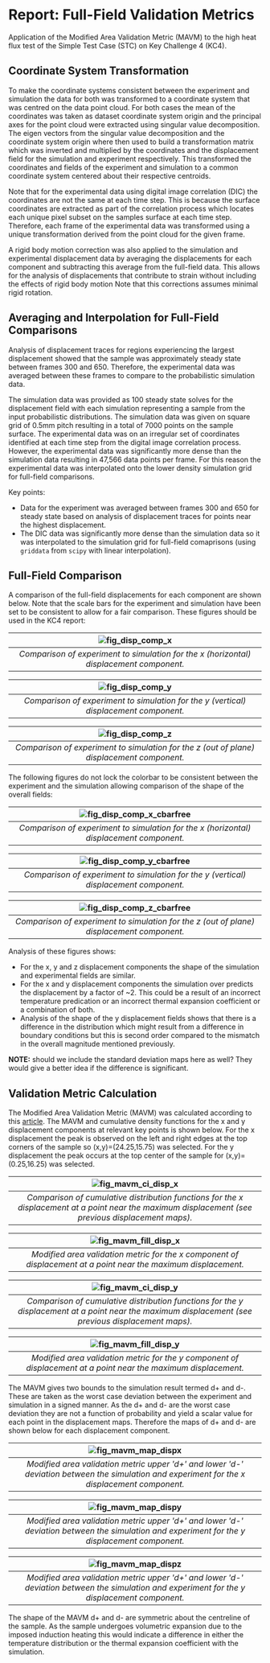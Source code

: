 # Report: Full-Field Validation Metrics
Application of the Modified Area Validation Metric (MAVM) to the high heat flux test of the Simple Test Case (STC) on Key Challenge 4 (KC4).

## Coordinate System Transformation
To make the coordinate systems consistent between the experiment and simulation the data for both was transformed to a coordinate system that was centred on the data point cloud. For both cases the mean of the coordinates was taken as dataset coordinate system origin and the principal axes for the point cloud were extracted using singular value decomposition. The eigen vectors from the singular value decomposition and the coordinate system origin where then used to build a transformation matrix which was inverted and multiplied by the coordinates and the displacement field for the simulation and experiment respectively. This transformed the coordinates and fields of the experiment and simulation to a common coordinate system centered about their respective centroids.

Note that for the experimental data using digital image correlation (DIC) the coordinates are not the same at each time step. This is because the surface coordinates are extracted as part of the correlation process which locates each unique pixel subset on the samples surface at each time step. Therefore, each frame of the experimental data was transformed using a unique transformation derived from the point cloud for the given frame.

A rigid body motion correction was also applied to the simulation and experimental displacement data by averaging the displacements for each component and subtracting this average from the full-field data. This allows for the analysis of displacements that contribute to strain without including the effects of rigid body motion Note that this corrections assumes minimal rigid rotation.

## Averaging and Interpolation for Full-Field Comparisons
Analysis of displacement traces for regions experiencing the largest displacement showed that the sample was approximately steady state between frames 300 and 650. Therefore, the experimental data was averaged between these frames to compare to the probabilistic simulation data.

The simulation data was provided as 100 steady state solves for the displacement field with each simulation representing a sample from the input probabilistic distributions. The simulation data was given on square grid of 0.5mm pitch resulting in a total of 7000 points on the sample surface. The experimental data was on an irregular set of coordinates identified at each time step from the digital image correlation process. However, the experimental data was significantly more dense than the simulation data resulting in 47,566 data points per frame. For this reason the experimental data was interpolated onto the lower density simulation grid for full-field comparisons.

Key points:
- Data for the experiment was averaged between frames 300 and 650 for steady state based on analysis of displacement traces for points near the highest displacement.
- The DIC data was significantly more dense than the simulation data so it was interpolated to the simulation grid for full-field comaprisons (using `griddata` from `scipy` with linear interpolation).

## Full-Field Comparison
A comparison of the full-field displacements for each component are shown below. Note that the scale bars for the experiment and simulation have been set to be consistent to allow for a fair comparison. These figures should be used in the KC4 report:

|![fig_disp_comp_x](images/disp_comp_x.png)|
|:--:|
|*Comparison of experiment to simulation for the x (horizontal) displacement component.*|

|![fig_disp_comp_y](images/disp_comp_y.png)|
|:--:|
|*Comparison of experiment to simulation for the y (vertical) displacement component.*|

|![fig_disp_comp_z](images/disp_comp_z.png)|
|:--:|
|*Comparison of experiment to simulation for the z (out of plane) displacement component.*|

The following figures do not lock the colorbar to be consistent between the experiment and the simulation allowing comparison of the shape of the overall fields:

|![fig_disp_comp_x_cbarfree](images/disp_comp_x_cbarfree.png)|
|:--:|
|*Comparison of experiment to simulation for the x (horizontal) displacement component.*|

|![fig_disp_comp_y_cbarfree](images/disp_comp_y_cbarfree.png)|
|:--:|
|*Comparison of experiment to simulation for the y (vertical) displacement component.*|

|![fig_disp_comp_z_cbarfree](images/disp_comp_z_cbarfree.png)|
|:--:|
|*Comparison of experiment to simulation for the z (out of plane) displacement component.*|


Analysis of these figures shows:
- For the x, y and z displacement components the shape of the simulation and experimental fields are similar.
- For the x and y displacement components the simulation over predicts the displacement by a factor of ~2. This could be a result of an incorrect temperature predication or an incorrect thermal expansion coefficient or a combination of both.
- Analysis of the shape of the y displacement fields shows that there is a difference in the distribution which might result from a difference in boundary conditions but this is second order compared to the mismatch in the overall magnitude mentioned previously.

**NOTE:** should we include the standard deviation maps here as well? They would give a better idea if the difference is significant.

## Validation Metric Calculation
The Modified Area Validation Metric (MAVM) was calculated according to this [article](http://asmedigitalcollection.asme.org/verification/article-pdf/8/1/011001/6974199/vvuq_008_01_011001.pdf). The MAVM and cumulative density functions for the x and y displacement components at relevant key points is shown below. For the x displacement the peak is observed on the left and right edges at the top corners of the sample so (x,y)=(24.25,15.75) was selected. For the y displacement the peak occurs at the top center of the sample for (x,y)=(0.25,16.25) was selected.

|![fig_mavm_ci_disp_x](images/mavm_ci_dispx_(x,y)=(24.25,15.75)_v2.png)|
|:--:|
|*Comparison of cumulative distribution functions for the x displacement at a point near the maximum displacement (see previous displacement maps).*|

|![fig_mavm_fill_disp_x](images/mavm_fill_dispx_(x,y)=(24.25,15.75)_v2.png)|
|:--:|
|*Modified area validation metric for the x component of displacement at a point near the maximum displacement.*|

|![fig_mavm_ci_disp_y](images/mavm_ci_dispy_(x,y)=(0.25,15.75)_v2.png)|
|:--:|
|*Comparison of cumulative distribution functions for the y displacement at a point near the maximum displacement (see previous displacement maps).*|

|![fig_mavm_fill_disp_y](images/mavm_fill_dispy_(x,y)=(0.25,15.75)_v2.png)|
|:--:|
|*Modified area validation metric for the y component of displacement at a point near the maximum displacement.*|

The MAVM gives two bounds to the simulation result termed d+ and d-. These are taken as the worst case deviation between the experiment and simulation in a signed manner. As the d+ and d- are the worst case deviation they are not a function of probability and yield a scalar value for each point in the displacement maps. Therefore the maps of d+ and d- are shown below for each displacement component.

|![fig_mavm_map_dispx](images/mavm_map_dispx_v2.png)|
|:--:|
|*Modified area validation metric upper 'd+' and lower 'd-' deviation between the simulation and experiment for the x displacement component.*|

|![fig_mavm_map_dispy](images/mavm_map_dispy_v2.png)|
|:--:|
|*Modified area validation metric upper 'd+' and lower 'd-' deviation between the simulation and experiment for the y displacement component.*|

|![fig_mavm_map_dispz](images/mavm_map_dispz_v2.png)|
|:--:|
|*Modified area validation metric upper 'd+' and lower 'd-' deviation between the simulation and experiment for the y displacement component.*|

The shape of the MAVM d+ and d- are symmetric about the centreline of the sample. As the sample undergoes volumetric expansion due to the imposed induction heating this would indicate a difference in either the temperature distribution or the thermal expansion coefficient with the simulation.
